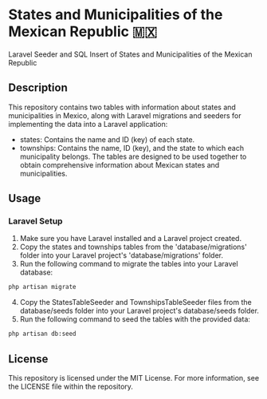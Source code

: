 # States and Municipalities of the Mexican Republic :mexico:	

Laravel Seeder and SQL Insert of States and Municipalities of the Mexican Republic

## Description 
This repository contains two tables with information about states and municipalities in Mexico, along with Laravel migrations and seeders for implementing the data into a Laravel application:

- states: Contains the name and ID (key) of each state.
- townships: Contains the name, ID (key), and the state to which each municipality belongs.
The tables are designed to be used together to obtain comprehensive information about Mexican states and municipalities.

## Usage

### Laravel Setup

1. Make sure you have Laravel installed and a Laravel project created.
2. Copy the states and townships tables from the 'database/migrations' folder into your Laravel project's 'database/migrations' folder.
3. Run the following command to migrate the tables into your Laravel database:

```bash
php artisan migrate
```

4. Copy the StatesTableSeeder and TownshipsTableSeeder files from the database/seeds folder into your Laravel project's database/seeds folder.
5. Run the following command to seed the tables with the provided data:

```bash
php artisan db:seed
```

## License
This repository is licensed under the MIT License.  For more information, see the LICENSE file within the repository.

